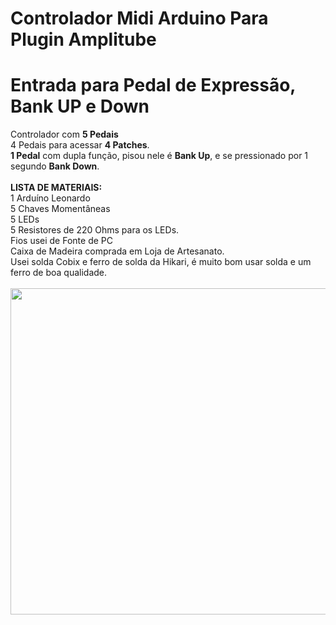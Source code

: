 # Controlador Midi Arduino Para Plugin Amplitube
# Entrada para Pedal de Expressão, Bank UP e Down
Controlador com <b>5 Pedais</b><br>
4 Pedais para acessar <b>4 Patches</b>.<br>
<b>1 Pedal</b> com dupla função, pisou nele é <b>Bank Up</b>, e se pressionado por 1 segundo <b>Bank Down</b>.<br>
<br>
<b>LISTA DE MATERIAIS:</b><br>
1 Arduíno Leonardo<br>
5 Chaves Momentâneas<br>
5 LEDs<br>
5 Resistores de 220 Ohms para os LEDs.<br>
Fios usei de Fonte de PC<br>
Caixa de Madeira comprada em Loja de Artesanato.
<br>
Usei solda Cobix e ferro de solda da Hikari, é muito bom usar solda e um ferro de boa qualidade.<br>
<br>
<img width=652 height=522 src="ESQUEMA%20DE%20LIGAÇÃO%20DOS%20PEDAIS%2C%20LEDs%20E%20EXP.jpg">
